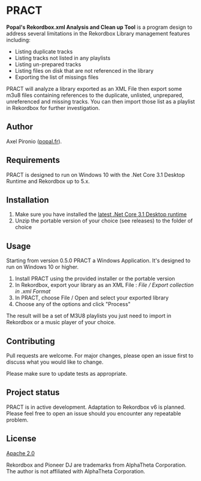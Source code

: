 # PRACT
**Popal's Rekordbox.xml Analysis and Clean up Tool** is a program design to address several limitations in the Rekordbox Library management features including:
* Listing duplicate tracks
* Listing tracks not listed in any playlists
* Listing un-prepared tracks
* Listing files on disk that are not referenced in the library
* Exporting the list of missings files

PRACT will analyze a  library exported as an XML File then export some m3u8 files containing references to the duplicate, unlisted, unprepared, unreferenced and missing tracks. You can then import those list as a playlist in Rekordbox for further investigation.

## Author

Axel Pironio ([popal.fr](http://popal.fr)).

## Requirements

PRACT is designed to run on Windows 10 with the .Net Core 3.1 Desktop Runtime and Rekordbox up to 5.x.

## Installation

1. Make sure you have installed the [latest .Net Core 3.1 Desktop runtime](https://dotnet.microsoft.com/download/dotnet-core/3.1)
2. Unzip the portable version of your choice (see releases) to the folder of choice

## Usage

Starting from version 0.5.0 PRACT a Windows Application. It's designed to run on Windows 10 or higher.

1. Install PRACT using the provided installer or the portable version
1. In Rekordbox, export your library as an XML File : *File / Export collection in .xml Format*
2. In PRACT, choose File / Open and select your exported library
3. Choose any of the options and click "Process"

The result will be a set of M3U8 playlists you just need to import in Rekordbox or a music player of your choice.

## Contributing
Pull requests are welcome. For major changes, please open an issue first to discuss what you would like to change.

Please make sure to update tests as appropriate.

## Project status

PRACT is in active development. Adaptation to Rekordbox v6 is planned. Please feel free to open an issue should you encounter any repeatable problem.

## License
[Apache 2.0](https://choosealicense.com/licenses/apache-2.0/)

Rekordbox and Pioneer DJ are trademarks from AlphaTheta Corporation. The author is not affiliated with AlphaTheta Corporation.